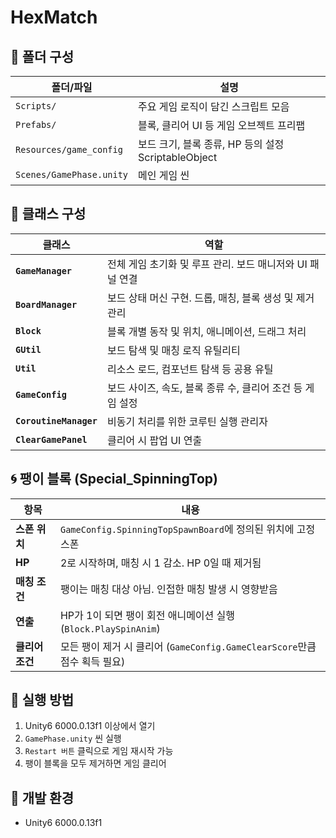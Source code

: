 # HexMatch

## 📂 폴더 구성

| 폴더/파일                | 설명                                                |
| ------------------------ | --------------------------------------------------- |
| `Scripts/`               | 주요 게임 로직이 담긴 스크립트 모음                 |
| `Prefabs/`               | 블록, 클리어 UI 등 게임 오브젝트 프리팹             |
| `Resources/game_config`  | 보드 크기, 블록 종류, HP 등의 설정 ScriptableObject |
| `Scenes/GamePhase.unity` | 메인 게임 씬                                        |

## 🧩 클래스 구성

| 클래스                 | 역할                                                      |
| ---------------------- | --------------------------------------------------------- |
| **`GameManager`**      | 전체 게임 초기화 및 루프 관리. 보드 매니저와 UI 패널 연결 |
| **`BoardManager`**     | 보드 상태 머신 구현. 드롭, 매칭, 블록 생성 및 제거 관리   |
| **`Block`**            | 블록 개별 동작 및 위치, 애니메이션, 드래그 처리           |
| **`GUtil`**            | 보드 탐색 및 매칭 로직 유틸리티                           |
| **`Util`**             | 리소스 로드, 컴포넌트 탐색 등 공용 유틸                   |
| **`GameConfig`**       | 보드 사이즈, 속도, 블록 종류 수, 클리어 조건 등 게임 설정 |
| **`CoroutineManager`** | 비동기 처리를 위한 코루틴 실행 관리자                     |
| **`ClearGamePanel`**   | 클리어 시 팝업 UI 연출                                    |

## 🌀 팽이 블록 (Special_SpinningTop)

| 항목            | 내용                                                                      |
| --------------- | ------------------------------------------------------------------------- |
| **스폰 위치**   | `GameConfig.SpinningTopSpawnBoard`에 정의된 위치에 고정 스폰              |
| **HP**          | 2로 시작하며, 매칭 시 1 감소. HP 0일 때 제거됨                            |
| **매칭 조건**   | 팽이는 매칭 대상 아님. 인접한 매칭 발생 시 영향받음                       |
| **연출**        | HP가 1이 되면 팽이 회전 애니메이션 실행 (`Block.PlaySpinAnim`)            |
| **클리어 조건** | 모든 팽이 제거 시 클리어 (`GameConfig.GameClearScore`만큼 점수 획득 필요) |

## 🚀 실행 방법

1. Unity6 6000.0.13f1 이상에서 열기
2. `GamePhase.unity` 씬 실행
3. `Restart 버튼` 클릭으로 게임 재시작 가능
4. 팽이 블록을 모두 제거하면 게임 클리어

## 🔧 개발 환경

- Unity6 6000.0.13f1
